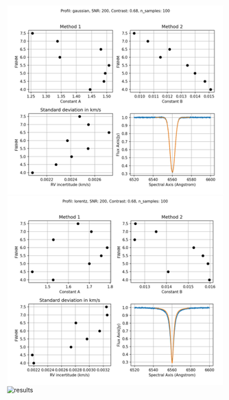 ![results](https://github.com/guillbertrand/spectrobinarystarsystem/blob/develop/sandbox/rv_incertitude_const_gaussian_snr_200.png)
![results](https://github.com/guillbertrand/spectrobinarystarsystem/blob/develop/sandbox/rv_incertitude_const_lorentz_snr_200.png)
![results](https://github.com/guillbertrand/spectrobinarystarsystem/blob/develop/sandbox/rv_incertitude_const_voigt_snr_200.png)

